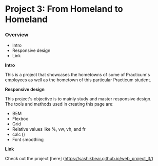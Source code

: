 # Project 3: From Homeland to Homeland

### Overview

- Intro
- Responsive design
- Link

**Intro**

This is a project that showcases the hometowns of some of Practicum's employees as well as the hometown of this particular Practicum student.

**Responsive design**

This project's objective is to mainly study and master responsive design. The tools and methods used in creating this page are:

- BEM
- Flexbox
- Grid
- Relative values like %, vw, vh, and fr
- calc ()
- Font smoothing

**Link**

Check out the project [here] (https://sashikbear.github.io/web_project_3/)
